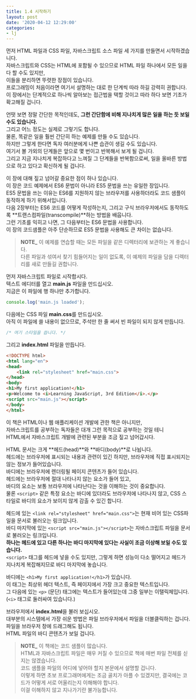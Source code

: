 ```yaml
---
title: 1.4 시작하기
layout: post
date: '2020-04-12 12:29:00'
categories:
- lj
---
```


먼저 HTML 파일과 CSS 파일, 자바스크립트 소스 파일 세 가지를 만들면서 시작하겠습니다.  
자바스크립트와 CSS는 HTML에 포함될 수 있으므로 HTML 파일 하나에서 모든 일을 다 할 수도 있지만,  
이들을 분리하면 뚜렷한 장점이 있습니다.  
프로그래밍이 처음이라면 여기서 설명하는 대로 한 단계씩 따라 하길 강력히 권합니다.  
이 장에서는 단계적으로 하나씩 알아보는 접근법을 택할 것이고 따라 하다 보면 기초가 확고해질 겁니다.  

언떳 보면 정말 간단한 목적인데도, **그런 간단함에 비해 지나치게 많은 일을 하는 듯 보일 수도 있습니다.**  
그리고 어느 정도는 실제로 그렇기도 합니다.  
물론, 똑같은 일을 훨씬 간단히 하는 예제를 만들 수도 있습니다.  
하지만 그렇게 한다면 독자 여러분에게 나쁜 습관이 생길 수도 있습니다.  
여기서 볼 가외의 단계들은 앞으로 몇 번이고 반복해서 보게 될 겁니다.  
그리고 지금 지나치게 복잡하다고 느껴질 그 단계들을 반복함으로써, 일을 올바른 방법으로 하고 있다고 확신하게 될 겁니다.  

이 장에 대해 짚고 넘어갈 중요한 점이 하나 있습니다.  
이 장은 코드 예제에서 ES6 문법이 아니라 ES5 문법을 쓰는 유일한 장입니다.  
ES5 문법을 쓰는 이유는 ES6를 지원하지 않는 브라우저를 사용하더라도 코드 샘플이 동작하게 하기 위해서입니다.  
다음 2장부터는 ES6 코드를 어떻게 작성하는지, 그리고 구식 브라우저에서도 동작하도록 **트랜스컴파일(transcompile)**하는 방법을 배웁니다.  
그런 기초를 익히고 나면, 그 다음부터는 ES6 문법을 사용합니다.  
이 장의 코드샘플은 아주 단순하므로 ES5 문법을 사용해도 큰 차이는 없습니다.

> **NOTE_** 이 예제를 연습할 때는 모든 파일을 같은 디렉터리에 보관하는 게 좋습니다.  
> 다른 파일과 섞여서 찾기 힘들어지는 일이 없도록, 이 예제의 파일을 담을 디렉터리를 새로 만들길 권합니다.
 
먼저 자바스크립트 파일로 시작합시다.  
텍스트 에디터를 열고 **main.js** 파일을 만드십시오.  
지금은 이 파일에 행 하나만 추가합니다.

```javascript
console.log('main.js loaded');
```

다음에는 CSS 파일 **main.css**를 만드십시오.  
아직 이 파일에 쓸 내용이 없으므로, 주석만 한 줄 써서 빈 파일이 되지 않게 만듭니다.

```css
/* 여기 스타일을 씁니다. */
```

그리고 **index.html** 파일을 만듭니다.

```html
<!DOCTYPE html>
<html lang="en">
<head>
    <link rel="stylesheet" href="main.css">
</head>
<body>
<h1>My first application!</h1>
<p>Welcome to <i>Learning JavaScript, 3rd Edition</i>.</p>
<script src="main.js"></script>
</body>
</html>
```

이 책은 HTML이나 웹 애플리케이션 개발에 관한 책은 아니지만,  
자바스크립트를 공부하는 독자들은 대개 그런 목적으로 공부하는 것일 테니  
HTML에서 자바스크립트 개발에 관련된 부분을 조금 짚고 넘어갑시다.  

HTML 문서는 크게 **헤드(head)**와 **바디(body)**로 나뉩니다.  
헤드에는 브라우저에 표시되는 내용과 관련이 있긴 하지만,   브라우저에 직접 표시되지는 않는 정보가 들어있습니다.  
바디에는 브라우저에 렌더링될 페이지 콘텐츠가 들어 있습니다.  
헤드에는 브라우저에 절대 나타나지 않는 요소가 들어 있고,  
바디의 요소는 보통 브라우저에 나타난다는 것을 이해하는 것이 중요합니다.  
물론 `<script>` 같은 특정 요소는 바디에 있더라도 브라우저에 나타나지 않고, CSS 스타일로 바디의 요소가 보이지 않게 감출 수 있긴 합니다.

헤드에 있는 `<link rel="stylesheet" href="main.css">`는 현재 비어 있는 CSS파일을 문서로 불러오는 링크입니다.  
바디 마지막에 있는 `<script src="main.js"></script>`는 자바스크립트 파일을 문서로 불러오는 링크입니다.  
**하나는 헤드에 있고 다른 하나는 바디 마지막에 있다는 사실이 조금 이상해 보일 수도 있습니다.**  
`<script>` 태그를 헤드에 넣을 수도 있지만, 그렇게 하면 성능이 다소 떨어지고 헤드가 지나치게 복잡해지므로 바디 마지막에 놓습니다.  

바디에는 `<h1>My first application!</h1>`가 있습니다.  
이 태그는 최상위 헤더 텍스트, 즉 페이지에서 가장 크고 중요한 텍스트입니다.  
그 다음에 있는 `<p>` (문단) 태그에는 텍스트가 들어있는데 그중 일부는 이탤릭체입니다.(`<i>` 태그로 둘러싸여 있습니다.)

브라우저에서 **index.html**을 불러 보십시오.  
대부분의 시스템에서 가장 쉬운 방법은 파일 브라우저에서 파일을 더블클릭하는 겁니다.  
파일을 브라우저 창에 드래그해도 됩니다.  
HTML 파일의 바디 콘텐츠가 보일 겁니다.

> **NOTE_** 이 책에는 코드 샘플이 많습니다.  
> HTML과 자바스크립트 파일은 매우 커질 수 있으므로 책에 매번 파일 전체를 싣지는 않겠습니다.  
> 코드 샘플을 파일의 어디에 넣어야 할지 본문에서 설명할 겁니다.  
> 이렇게 하면 초보 프로그래머에게는 조금 골치가 아플 수 있겠지만, 결국에는 코드가 어떻게 서로 어울리는지 이해해야 합니다.  
> 이걸 이해하지 않고 지나가기란 불가능합니다.